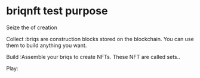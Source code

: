 # briqnft test purpose
Seize the of creation

Collect :briqs are construction blocks stored on the blockchain. You can use them to build anything you want.

Build :Assemble your briqs to create NFTs. These NFT are called sets..

Play: 
